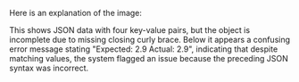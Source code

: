 Here is an explanation of the image:

This shows JSON data with four key-value pairs, but the object is incomplete due to missing closing curly brace. Below it appears a confusing error message stating "Expected: 2.9 Actual: 2.9", indicating that despite matching values, the system flagged an issue because the preceding JSON syntax was incorrect.
